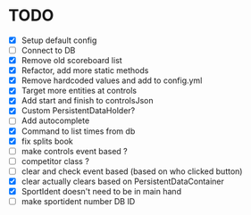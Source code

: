 # TODO

- [x] Setup default config
- [ ] Connect to DB
- [x] Remove old scoreboard list
- [x] Refactor, add more static methods
- [x] Remove hardcoded values and add to config.yml
- [x] Target more entities at controls
- [x] Add start and finish to controlsJson
- [x] Custom PersistentDataHolder?
- [ ] Add autocomplete
- [x] Command to list times from db
- [x] fix splits book
- [ ] make controls event based ?
- [ ] competitor class ?
- [ ] clear and check event based (based on who clicked button)
- [x] clear actually clears based on PersistentDataContainer
- [x] SportIdent doesn't need to be in main hand
- [ ] make sportident number DB ID

